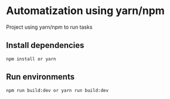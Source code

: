 # Automatization using yarn/npm

Project using yarn/npm to run tasks

## Install dependencies

```
npm install or yarn
```
## Run environments

```
npm run build:dev or yarn run build:dev
```